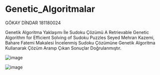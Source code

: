 # Genetic_Algoritmalar
GÖKAY DİNDAR 181180024


Genetik Algoritma Yaklaşımı İle Sudoku Çözümü
A Retrievable Genetic Algorithm for Efficient Solving of Sudoku Puzzles
Seyed Mehran Kazemi, Bahare Fatemi Makalesi İncelenmiş Sudoku Çözümüne 
Genetik Algoritma Kullanarak Çözüm Aranıp Çıkan Sonuçlar Doğrulanmıştır.

![image](https://github.com/GokayDindar/Genetic_Algoritmalar/assets/50152111/5209fa00-d7b3-472f-80f6-ab065db1a706)

![image](https://github.com/GokayDindar/Genetic_Algoritmalar/assets/50152111/f53befe6-5177-4f1a-9a5a-b4cf05f5f578)



